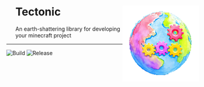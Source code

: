 <div id="toc">
    <img src="assets/logo.png" alt="Tectonic logo" align="right">
  <ul style="list-style: none;">
    <summary>
      <h1>Tectonic</h1>
      <p>An earth-shattering library for developing your minecraft project</p>
    </summary>
  </ul>
</div>

___

![Build](https://img.shields.io/github/actions/workflow/status/MerryDev/Tectonic/gradle.yml?style=for-the-badge)
![Release](https://img.shields.io/github/v/release/MerryDev/Tectonic?include_prereleases&style=for-the-badge)
